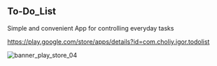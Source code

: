## To-Do_List

Simple and convenient App for controlling everyday tasks

https://play.google.com/store/apps/details?id=com.choliy.igor.todolist

![banner_play_store_04](https://cloud.githubusercontent.com/assets/18271015/25708056/0910f304-30ee-11e7-9ed4-23fc91c475aa.png)
